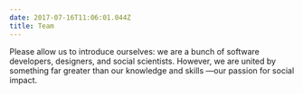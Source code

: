 ```yaml
---
date: 2017-07-16T11:06:01.044Z
title: Team
---
```

Please allow us to introduce ourselves: we are a bunch of software developers, designers, and social scientists. However, we are united by something far greater than our knowledge and skills —our passion for social impact.

